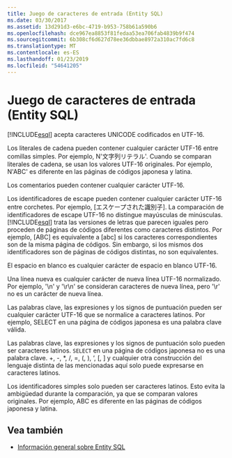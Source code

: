 ```yaml
---
title: Juego de caracteres de entrada (Entity SQL)
ms.date: 03/30/2017
ms.assetid: 13d291d3-e6bc-4719-b953-758b61a590b6
ms.openlocfilehash: dce967ea8853f81fedaa53ea706fab4839b9f474
ms.sourcegitcommit: 6b308cf6d627d78ee36dbbae8972a310ac7fd6c8
ms.translationtype: MT
ms.contentlocale: es-ES
ms.lasthandoff: 01/23/2019
ms.locfileid: "54641205"
---
```

# <a name="input-character-set-entity-sql"></a>Juego de caracteres de entrada (Entity SQL)
[!INCLUDE[esql](../../../../../../includes/esql-md.md)] acepta caracteres UNICODE codificados en UTF-16.  
  
 Los literales de cadena pueden contener cualquier carácter UTF-16 entre comillas simples. Por ejemplo, N'文字列リテラル'. Cuando se comparan literales de cadena, se usan los valores UTF-16 originales. Por ejemplo, N'ABC' es diferente en las páginas de códigos japonesa y latina.  
  
 Los comentarios pueden contener cualquier carácter UTF-16.  
  
 Los identificadores de escape pueden contener cualquier carácter UTF-16 entre corchetes. Por ejemplo, [エスケープされた識別子]. La comparación de identificadores de escape UTF-16 no distingue mayúsculas de minúsculas. [!INCLUDE[esql](../../../../../../includes/esql-md.md)] trata las versiones de letras que parecen iguales pero proceden de páginas de códigos diferentes como caracteres distintos. Por ejemplo, [ABC] es equivalente a [abc] si los caracteres correspondientes son de la misma página de códigos. Sin embargo, si los mismos dos identificadores son de páginas de códigos distintas, no son equivalentes.  
  
 El espacio en blanco es cualquier carácter de espacio en blanco UTF-16.  
  
 Una línea nueva es cualquier carácter de nueva línea UTF-16 normalizado. Por ejemplo, '\n' y '\r\n' se consideran caracteres de nueva línea, pero '\r' no es un carácter de nueva línea.  
  
 Las palabras clave, las expresiones y los signos de puntuación pueden ser cualquier carácter UTF-16 que se normalice a caracteres latinos. Por ejemplo, SELECT en una página de códigos japonesa es una palabra clave válida.  
  
 Las palabras clave, las expresiones y los signos de puntuación solo pueden ser caracteres latinos. `SELECT` en una página de códigos japonesa no es una palabra clave. +, -, *, /, =, (, ), ‘, [, ] y cualquier otra construcción del lenguaje distinta de las mencionadas aquí solo puede expresarse en caracteres latinos.  
  
 Los identificadores simples solo pueden ser caracteres latinos. Esto evita la ambigüedad durante la comparación, ya que se comparan valores originales. Por ejemplo, ABC es diferente en las páginas de códigos japonesa y latina.  
  
## <a name="see-also"></a>Vea también
- [Información general sobre Entity SQL](../../../../../../docs/framework/data/adonet/ef/language-reference/entity-sql-overview.md)
